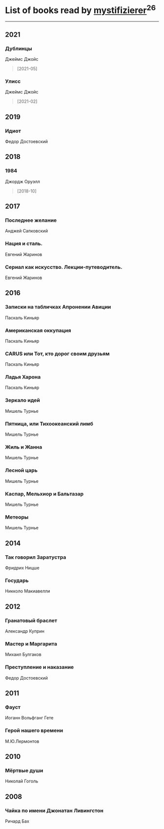 # List of books read by [mystifizierer](https://plus.google.com/u/0/102801145163683583073/)<sup>26</sup>
---

## 2021

### Дублинцы
Джеймс Джойс
> [2021-05] 


### Улисс
Джеймс Джойс
> [2021-02] 



## 2019

### Идиот
Федор Достоевский



## 2018

### 1984
Джордж Оруэлл
> [2018-10] 



## 2017

### Последнее желание
Анджей Сапковский


### Нация и сталь.
Евгений Жаринов


### Сериал как искусство. Лекции-путеводитель.
Евгений Жаринов



## 2016

### Записки на табличках Апронении Авиции
Паскаль Киньяр


### Американская оккупация
Паскаль Киньяр


### CARUS или Тот, кто дорог своим друзьям
Паскаль Киньяр


### Ладья Харона
Паскаль Киньяр


### Зеркало идей
Мишель Турнье


### Пятница, или Тихоокеанский лимб
Мишель Турнье


### Жиль и Жанна
Мишель Турнье


### Лесной царь
Мишель Турнье


### Каспар, Мельхиор и Бальтазар
Мишель Турнье


### Метеоры
Мишель Турнье



## 2014

### Так говорил Заратустра
Фридрих Ницше


### Государь
Никколо Макиавелли



## 2012

### Гранатовый браслет
Александр Куприн


### Мастер и Маргарита
Михаил Булгаков


### Преступление и наказание
Федор Достоевский



## 2011

### Фауст
Иоганн Вольфганг Гете


### Герой нашего времени
М.Ю.Лермонтов



## 2010

### Мёртвые души
Николай Гоголь



## 2008

### Чайка по имени Джонатан Ливингстон
Ричард Бах



